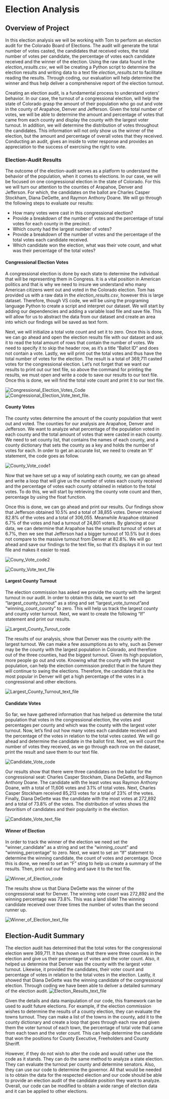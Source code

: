 # **Election Analysis**

##	Overview of Project
In this election analysis we will be working with Tom to perform an election audit for the Colorado Board of Elections. The audit will generate the total number of votes casted, the candidates that received votes, the total number of votes per candidate, the percentage of votes each candidate received and the winner of the election. Using the raw data found in the *election_results.csv*, we will be creating a Python script to determine the election results and writing data to a text file *election_results.txt* to facilitate reading the results. Through coding, our evaluation will help determine the winner and thus help deliver a comprehensive report of the election turnout. 

Creating an election audit, is a fundamental process to understand voters’ behavior. In our case, the turnout of a congressional election, will help the state of Colorado grasp the amount of their population who go out and vote in the county of Arapahoe, Denver and Jefferson. Given the total number of votes, we will be able to determine the amount and percentage of votes that came from each county and display the county with the largest voter turnout. In addition, we will determine the distribution of votes throughout the candidates. This information will not only show us the winner of the election, but the amount and percentage of overall votes that they received. Conducting an audit, gives an inside to voter response and provides an appreciation to the success of exercising the right to vote.
### Election-Audit Results
The outcome of the election-audit serves as a platform to understand the behavior of the population, when it comes to elections. In our case, we will be focused on one congressional election in the state of Colorado. For this we will turn our attention to the counties of Arapahoe, Denver and Jefferson. For which, the candidates on the ballot are Charles Casper Stockham, Diana DeGette, and Raymon Anthony Doane. We will go through the following steps to evaluate our results: 
- How many votes were cast in this congressional election?
- Provide a breakdown of the number of votes and the percentage of total votes for each county in the precinct.
- Which county had the largest number of votes?
- Provide a breakdown of the number of votes and the percentage of the total votes each candidate received.
- Which candidate won the election, what was their vote count, and what was their percentage of the total votes?
#### Congressional Election Votes
A congressional election is done by each state to determine the individual that will be representing them in Congress. It is a vital position in American politics and that is why we need to insure we understand who many American citizens went out and voted in the Colorado election. Tom has provided us with a raw data in the *election_results.csv*, however this is large dataset. Therefore, though VS code, we will be using the programing language Python to create a script and interpret our dataset. 
We will start by adding our dependencies and adding a variable load file and save file. This will allow for us to abstract the data from our dataset and create an area into which our findings will be saved as text form. 

Next, we will initialize a total vote count and set it to zero. Once this is done, we can go ahead and open the election results file with our dataset and ask it to read the total amount of rows that contain the number of votes. We need to specify it to skip the header row, as it’s a title “Ballot ID” and does not contain a vote. Lastly, we will print out the total votes and thus have the total number of votes for the election. The result is a total of 369,711 casted votes for the congressional election. Let’s not forget that we want our results to print out our text file, so above the command for printing the results, we must open and write a code to save our results to our text file. Once this is done, we will find the total vote count and print it to our text file. 

![Congressional_Election_Votes_Code](https://github.com/cynmmarin/Election_Analysis/blob/ed1f834447b55f14bb3cdcb3995d1735bea90512/Images/Congressional_Election_Votes_Code.png)  
![Congressional_Election_Vote_text_file.](https://github.com/cynmmarin/Election_Analysis/blob/ed1f834447b55f14bb3cdcb3995d1735bea90512/Images/Congressional_Election_Vote_text_file.png)

#### County Votes
The county votes determine the amount of the county population that went out and voted. The counties for our analysis are Arapahoe, Denver and Jefferson. We want to analyze what percentage of the population voted in each county and the total amount of votes that were casted in each county. We need to set county list, that contains the names of each county, and a county dictionary that sets the county as a key and holds the number of votes for each. In order to get an accurate list, we need to create an ‘If’ statement, the code goes as follow. 

![County_Vote_code1](https://github.com/cynmmarin/Election_Analysis/blob/ed1f834447b55f14bb3cdcb3995d1735bea90512/Images/County_Vote_code1.png)

Now that we have set up a way of isolating each county, we can go ahead and write a loop that will give us the number of votes each county received and the percentage of votes each county obtained in relation to the total votes. To do this, we will start by retrieving the county vote count and then, percentage by using the float function. 

Once this is done, we can go ahead and print our results. Our findings show that Jefferson obtained 10.5% and a total of 38,855 votes. Denver received 82.8% of the votes and a total of 306,055. Meanwhile Arapahoe obtained 6.7% of the votes and had a turnout of 24,801 voters. By glancing at our data, we can determine that Arapahoe has the smallest turnout of voters at 6.7%, then we see that Jefferson had a bigger turnout of 10.5% but it does not compare to the massive turnout from Denver at 82.8%. We will go ahead and save our findings to the text file, so that it’s displays it in our text file and makes it easier to read. 

![Couny_Vote_code2](https://github.com/cynmmarin/Election_Analysis/blob/ed1f834447b55f14bb3cdcb3995d1735bea90512/Images/Couny_Vote_code2.png)

![County_Vote_text_file](https://github.com/cynmmarin/Election_Analysis/blob/ed1f834447b55f14bb3cdcb3995d1735bea90512/Images/County_Vote_text_file.png)

#### Largest County Turnout
The election commission has asked we provide the county with the largest turnout in our audit. In order to obtain this data, we want to set “largest_county_turnout” as a sting and set “largest_vote_turnout”and “winning_count_county” to zero. This will help us track the largest county and county voter turnout. Next, we want to create the following “If” statement and print our results. 

![Largest_County_Turout_code](https://github.com/cynmmarin/Election_Analysis/blob/ed1f834447b55f14bb3cdcb3995d1735bea90512/Images/Largest_County_Turout_code.png)

The results of our analysis, show that Denver was the county with the largest turnout. We can make a few assumptions as to why, such as Denver may be the county with the largest population in Colorado, and therefore out of the three counties, had the biggest turnout. Given its high population, more people go out and vote. Knowing what the county with the largest population, can help the election commission predict that in the future they will continue to swing the elections. Therefore, the candidate that is the most popular in Denver will get a high percentage of the votes in a congressional and other elections.

![Largest_County_Turnout_text_file](https://github.com/cynmmarin/Election_Analysis/blob/ed1f834447b55f14bb3cdcb3995d1735bea90512/Images/Largest_County_Turnout_text_file.png)

#### Candidate Votes
So far, we have gathered information that has helped us determine the total population that votes in the congressional election, the votes and percentages per county and which was the county with the largest voter turnout. Now, let’s find out how many votes each candidate received and the percentage of the votes in relation to the total votes casted. We will go ahead and determine the candidate in the ballot first. Next, we will count the number of votes they received, as we go through each row on the dataset, print the result and save them to our text file.

![Candidate_Vote_code](https://github.com/cynmmarin/Election_Analysis/blob/ed1f834447b55f14bb3cdcb3995d1735bea90512/Images/Candidate_Vote_code.png)

Our results show that there were three candidates on the ballot for the congressional seat: Charles Casper Stockham, Diana DeGette, and Raymon Anthony Doane. The candidate with the least votes was Raymon Anthony Doane, with a total of 11,606 votes and 3.1% of total votes. Next, Charles Casper Stockham received 85,213 votes for a total of 23% of the votes. Finally, Diana DeGette was the candidate with the most votes at 272,892 and a total of 73.8% of the votes. The distribution of votes shows the favoritism of candidates and their popularity in the election.

![Candidate_Vote_text_file](https://github.com/cynmmarin/Election_Analysis/blob/ed1f834447b55f14bb3cdcb3995d1735bea90512/Images/Candidate_Vote_text_file.png)

#### Winner of Election
In order to track the winner of the election we need set the “winner_candidate” as a string and set the “winning_count” and “winning_percentage” to zero. Next, we want to set an “If” statement to determine the winning candidate, the count of votes and percentage. Once this is done, we need to set an “F” sting to help us create a summary of the results. Then, print out our finding and save it to the text file. 

![Winner_of_Election_code](https://github.com/cynmmarin/Election_Analysis/blob/ed1f834447b55f14bb3cdcb3995d1735bea90512/Images/Winner_of_Election_code.png)

The results show us that Diana DeGette was the winner of the congressional seat for Denver. The winning vote count was 272,892 and the winning percentage was 73.8%. This was a land slide! The winning candidate received over three times the number of votes than the second runner up.   

![Winner_of_Election_text_file](https://github.com/cynmmarin/Election_Analysis/blob/ed1f834447b55f14bb3cdcb3995d1735bea90512/Images/Winner_of_Election_text_file.png)

## Election-Audit Summary
The election audit has determined that the total votes for the congressional election were 369,711. It has shown us that there were three counties in the election and give us their percentage of votes and the voter count. Also, it helped us determine that Denver was the county with the largest voter turnout. Likewise, it provided the candidates, their voter count and percentage of votes in relation to the total votes in the election. Lastly, it showed that Diana DeGette was the winning candidate of the congressional election. Through coding we have been able to deliver a detailed summary of the election audit.
![Election_Results_text_file](https://github.com/cynmmarin/Election_Analysis/blob/ed1f834447b55f14bb3cdcb3995d1735bea90512/Images/Election_Results_text_file.png)

Given the details and data manipulation of our code, this framework can be used to audit future elections. For example, if the election commission wishes to determine the results of a county election, they can evaluate the towns turnout. They can make a list of the towns in the county, add it to the county dictionary and create a loop that goes through each row and given them the voter turnout of each town, the percentage of total vote that came from each town and the voter count. This can help determine the candidate that won the positions for County Executive, Freeholders and County Sheriff. 

However, if they do not wish to alter the code and would rather use the code as it stands. They can do the same method to analyze a state election. They can evaluate the turnout per county and determine senators. Also, they can use our code to determine the governor. All that would be needed is to obtain the data for the respected election and our code should be able to provide an election audit of the candidate position they want to analyze. Overall, our code can be modified to obtain a wide range of election data and it can be applied to other elections. 


